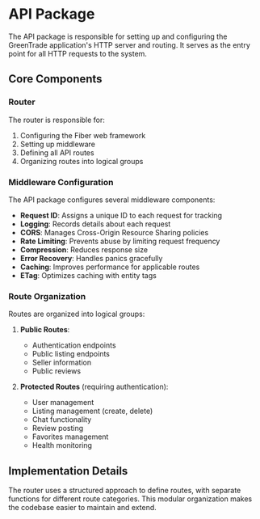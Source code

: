 # API Package

The API package is responsible for setting up and configuring the GreenTrade application's HTTP server and routing. It serves as the entry point for all HTTP requests to the system.

## Core Components

### Router

The router is responsible for:

1. Configuring the Fiber web framework
2. Setting up middleware
3. Defining all API routes
4. Organizing routes into logical groups

### Middleware Configuration

The API package configures several middleware components:

- **Request ID**: Assigns a unique ID to each request for tracking
- **Logging**: Records details about each request
- **CORS**: Manages Cross-Origin Resource Sharing policies
- **Rate Limiting**: Prevents abuse by limiting request frequency
- **Compression**: Reduces response size
- **Error Recovery**: Handles panics gracefully
- **Caching**: Improves performance for applicable routes
- **ETag**: Optimizes caching with entity tags

### Route Organization

Routes are organized into logical groups:

1. **Public Routes**:

   - Authentication endpoints
   - Public listing endpoints
   - Seller information
   - Public reviews

2. **Protected Routes** (requiring authentication):
   - User management
   - Listing management (create, delete)
   - Chat functionality
   - Review posting
   - Favorites management
   - Health monitoring

## Implementation Details

The router uses a structured approach to define routes, with separate functions for different route categories. This modular organization makes the codebase easier to maintain and extend.
